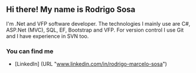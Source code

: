 ## Hi there! My name is Rodrigo Sosa

I'm .Net and VFP software developer. The technologies I mainly use are C#, ASP.Net (MVC), SQL, EF, Bootstrap and VFP. For version control I use Git and I have experience in SVN too.

### You can find me
- [LinkedIn] (URL "www.linkedin.com/in/rodrigo-marcelo-sosa")
